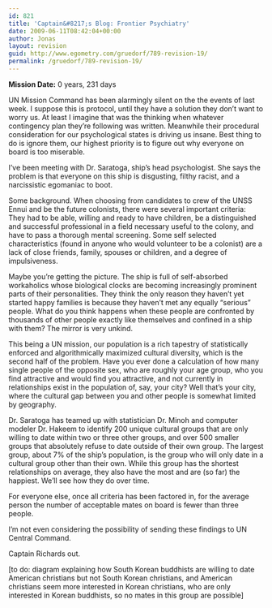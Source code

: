 ```yaml
---
id: 821
title: 'Captain&#8217;s Blog: Frontier Psychiatry'
date: 2009-06-11T08:42:04+00:00
author: Jonas
layout: revision
guid: http://www.egometry.com/gruedorf/789-revision-19/
permalink: /gruedorf/789-revision-19/
---
```

**Mission Date:** 0 years, 231 days

UN Mission Command has been alarmingly silent on the the events of last week. I suppose this is protocol, until they have a solution they don&#8217;t want to worry us. At least I imagine that was the thinking when whatever contingency plan they&#8217;re following was written. Meanwhile their procedural consideration for our psychological states is driving us insane. Best thing to do is ignore them, our highest priority is to figure out why everyone on board is too miserable.

I&#8217;ve been meeting with Dr. Saratoga, ship&#8217;s head psychologist. She says the problem is that everyone on this ship is disgusting, filthy racist, and a narcissistic egomaniac to boot.

Some background. When choosing from candidates to crew of the UNSS Ennui and be the future colonists, there were several important criteria: They had to be able, willing and ready to have children, be a distinguished and successful professional in a field necessary useful to the colony, and have to pass a thorough mental screening. Some self selected characteristics (found in anyone who would volunteer to be a colonist) are a lack of close friends, family, spouses or children, and a degree of impulsiveness.

Maybe you&#8217;re getting the picture. The ship is full of self-absorbed workaholics whose biological clocks are becoming increasingly prominent parts of their personalities. They think the only reason they haven&#8217;t yet started happy families is because they haven&#8217;t met any equally &#8220;serious&#8221; people. What do you think happens when these people are confronted by thousands of other people exactly like themselves and confined in a ship with them? The mirror is very unkind.

This being a UN mission, our population is a rich tapestry of statistically enforced and algorithmically maximized cultural diversity, which is the second half of the problem. Have you ever done a calculation of how many single people of the opposite sex, who are roughly your age group, who you find attractive and would find you attractive, and not currently in relationships exist in the population of, say, your city? Well that&#8217;s your city, where the cultural gap between you and other people is somewhat limited by geography.

Dr. Saratoga has teamed up with statistician Dr. Minoh and computer modeler Dr. Hakeem to identify 200 unique cultural groups that are only willing to date within two or three other groups, and over 500 smaller groups that absolutely refuse to date outside of their own group. The largest group, about 7% of the ship&#8217;s population, is the group who will only date in a cultural group other than their own. While this group has the shortest relationships on average, they also have the most and are (so far) the happiest. We&#8217;ll see how they do over time.

For everyone else, once all criteria has been factored in, for the average person the number of acceptable mates on board is fewer than three people.

I&#8217;m not even considering the possibility of sending these findings to UN Central Command.

Captain Richards out.

[to do: diagram explaining how South Korean buddhists are willing to date American christians but not South Korean christians, and American christians seem more interested in Korean christians, who are only interested in Korean buddhists, so no mates in this group are possible]